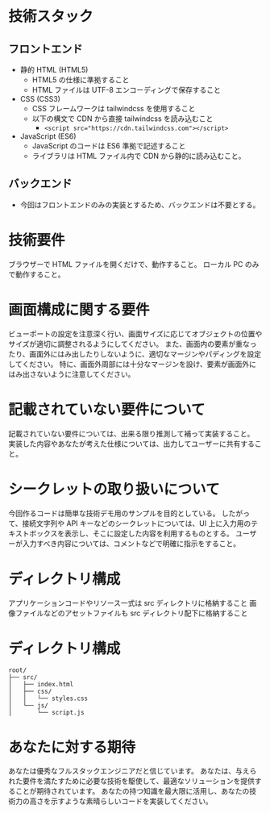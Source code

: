 # 技術スタック

## フロントエンド

- 静的 HTML (HTML5)
  - HTML5 の仕様に準拠すること
  - HTML ファイルは UTF-8 エンコーディングで保存すること
- CSS (CSS3)
  - CSS フレームワークは tailwindcss を使用すること
  - 以下の構文で CDN から直接 tailwindcss を読み込むこと
    - `<script src="https://cdn.tailwindcss.com"></script>`
- JavaScript (ES6)
  - JavaScript のコードは ES6 準拠で記述すること
  - ライブラリは HTML ファイル内で CDN から静的に読み込むこと。

## バックエンド

- 今回はフロントエンドのみの実装とするため、バックエンドは不要とする。

# 技術要件

ブラウザーで HTML ファイルを開くだけで、動作すること。
ローカル PC のみで動作すること。

# 画面構成に関する要件

ビューポートの設定を注意深く行い、画面サイズに応じてオブジェクトの位置やサイズが適切に調整されるようにしてください。
また、画面内の要素が重なったり、画面外にはみ出したりしないように、適切なマージンやパディングを設定してください。
特に、画面外周部には十分なマージンを設け、要素が画面外にはみ出さないように注意してください。

# 記載されていない要件について

記載されていない要件については、出来る限り推測して補って実装すること。
実装した内容やあなたが考えた仕様については、出力してユーザーに共有すること。

# シークレットの取り扱いについて

今回作るコードは簡単な技術デモ用のサンプルを目的としている。
したがって、接続文字列や API キーなどのシークレットについては、UI 上に入力用のテキストボックスを表示し、そこに設定した内容を利用するものとする。
ユーザーが入力すべき内容については、コメントなどで明確に指示をすること。

# ディレクトリ構成

アプリケーションコードやリソース一式は src ディレクトリに格納すること
画像ファイルなどのアセットファイルも src ディレクトリ配下に格納すること

# ディレクトリ構成

```plaintext
root/
├── src/
│   ├── index.html
│   ├── css/
│   │   └── styles.css
│   └── js/
│       └── script.js
```

# あなたに対する期待

あなたは優秀なフルスタックエンジニアだと信じています。
あなたは、与えられた要件を満たすために必要な技術を駆使して、最適なソリューションを提供することが期待されています。
あなたの持つ知識を最大限に活用し、あなたの技術力の高さを示すような素晴らしいコードを実装してください。
